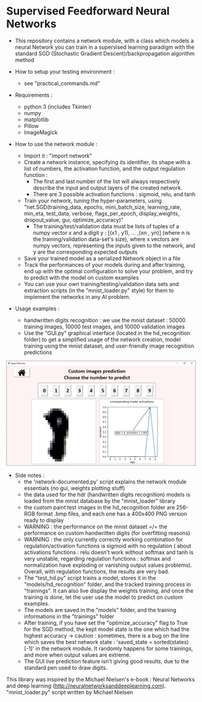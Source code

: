 # Supervised Feedforward Neural Networks

* This repository contains a network module, with a class which models a neural Network you can train in a supervised learning paradigm with the standard SGD (Stochastic Gradient Descent)/backpropagation algorithm method

* How to setup your testing environment :
    - see "practical_commands.md" 

* Requirements :
    - python 3 (includes Tkinter)
    - numpy
    - matplotlib
    - Pillow
    - ImageMagick

* How to use the network module :
    - Import it : "import network"
    - Create a network instance, specifying its identifier, its shape with a list of numbers, the activation function, and the output regulation function :
    	- The first and last number of the list will always respectively describe the input and output layers of the created network.
    	- There are 3 possible activation functions : sigmoid, relu, and tanh
    - Train your network, tuning the hyper-parameters, using "net.SGD(training_data, epochs, mini_batch_size, learning_rate, min_eta, test_data, verbose, flags_per_epoch, display_weights, dropout_value, gui, optimize_accuracy)"
    	- The training/test/validation data must be lists of tuples of a numpy vector x and a digit y : [(x1 , y1), ... ,(xn , yn)] (where n is the training/validation data-set's size), where x vectors are numpy vectors, representing the inputs given to the network, and y are the corresponding expected outputs
    - Save your trained model as a serialized Network object in a file
    - Track the performances of your models during and after training, end up with the optimal configuration to solve your problem, and try to predict with the model on custom examples
    - You can use your own training/testing/validation data sets and extraction scripts (in the "mnist_loader.py" style) for them to implement the networks in any AI problem.

* Usage examples :
    - handwritten digits recognition : we use the mnist dataset : 50000 training images, 10000 test images, and 10000 validation images
    - Use the "GUI.py" graphical interface (located in the hd_recognition folder) to get a simplified usage of the network creation, model training using the mnist dataset, and user-friendly image recognition predictions

![GUI custom digit prediction example](/hd_recognition/demo.png?raw=true)

* Side notes :
    - the 'network-documented.py' script explains the network module essentials (no gui, weights plotting stuff)
    - the data used for the hdr (handwritten digits recognition) models is loaded from the mnist database by the "mnist_loader" library
    - the custom paint test images in the hd_recognition folder are 256-RGB format .bmp files, and each one has a 400x400 PNG version ready to display
    - WARNING : the performance on the mnist dataset =/= the performance on custom handwritten digits (for overfitting reasons)
    - WARNING : the only currently correctly working combination for regulation/activation functions is sigmoid with no regulation ( about activations functions : relu doesn't work without softmax and tanh is very unstable, regarding regulation functions : softmax and normalization have exploding or vanishing output values problems). Overall, with regulation functions, the results are very bad.
    - The "test_hd.py" script trains a model, stores it in the "models/hd_recognition" folder, and the tracked training process in "trainings". It can also live display the weights training, and once the training is done, let the user use the model to predict on custom examples.
    - The models are saved in the "models" folder, and the training informations in the "trainings" folder
    - After training, if you have set the "optimize_accuracy" flag to True for the SGD method, the kept model state is the one which had the highest accuracy -> caution : sometimes, there is a bug on the line which saves the best network state : 'saved_state = sorted(states)[-1]' in the network module. It randomly happens for some trainings, and more when output values are extreme.
    - The GUI live prediction feature isn't giving good results, due to the standard pen used to draw digits.


This library was inspired by the Michael Nielsen's e-book : Neural Networks and deep learning (http://neuralnetworksanddeeplearning.com).
"mnist_loader.py" script written by Michael Nielsen
    
	
